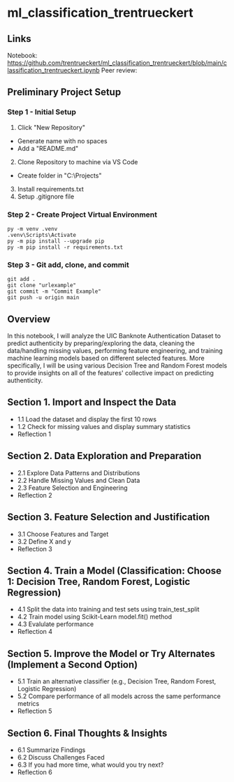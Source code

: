 # ml_classification_trentrueckert

## Links
Notebook: https://github.com/trentrueckert/ml_classification_trentrueckert/blob/main/classification_trentrueckert.ipynb
Peer review: 

## Preliminary Project Setup

### Step 1 - Initial Setup
1. Click "New Repository"
* Generate name with no spaces
* Add a "README.md"

2. Clone Repository to machine via VS Code
* Create folder in "C:\Projects"

3. Install requirements.txt
4. Setup .gitignore file

### Step 2 - Create Project Virtual Environment

```
py -m venv .venv
.venv\Scripts\Activate
py -m pip install --upgrade pip 
py -m pip install -r requirements.txt
```

### Step 3 - Git add, clone, and commit

```
git add .
git clone "urlexample"
git commit -m "Commit Example"
git push -u origin main
```

## Overview
In this notebook, I will analyze the UIC Banknote Authentication Dataset to predict authenticity by preparing/exploring the data, cleaning the data/handling missing values, performing feature engineering, and training machine learning models based on different selected features. More specifically, I will be using various Decision Tree and Random Forest models to provide insights on all of the features' collective impact on predicting authenticity.

## Section 1. Import and Inspect the Data
* 1.1 Load the dataset and display the first 10 rows
* 1.2 Check for missing values and display summary statistics
* Reflection 1

## Section 2. Data Exploration and Preparation
* 2.1 Explore Data Patterns and Distributions
* 2.2 Handle Missing Values and Clean Data
* 2.3 Feature Selection and Engineering
* Reflection 2

## Section 3. Feature Selection and Justification
* 3.1 Choose Features and Target
* 3.2 Define X and y
* Reflection 3
  
## Section 4. Train a Model (Classification: Choose 1: Decision Tree, Random Forest, Logistic Regression)
* 4.1 Split the data into training and test sets using train_test_split
* 4.2 Train model using Scikit-Learn model.fit() method
* 4.3 Evalulate performance
* Reflection 4

## Section 5. Improve the Model or Try Alternates (Implement a Second Option)
* 5.1 Train an alternative classifier (e.g., Decision Tree, Random Forest, Logistic Regression)
* 5.2 Compare performance of all models across the same performance metrics
* Reflection 5

## Section 6. Final Thoughts & Insights
* 6.1 Summarize Findings
* 6.2 Discuss Challenges Faced
* 6.3 If you had more time, what would you try next?
* Reflection 6